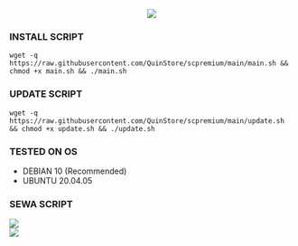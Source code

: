 <p align="center">
  <img src="https://readme-typing-svg.demolab.com?font=Capriola&size=40&duration=4000&pause=450&color=F70069&background=FFFFAA00&center=true&random=false&width=600&height=100&lines= QUEEN;AUTO SCRIPT V.2.0.5" />
</p>

### INSTALL SCRIPT
<pre><code>wget -q https://raw.githubusercontent.com/QuinStore/scpremium/main/main.sh && chmod +x main.sh && ./main.sh
</code></pre>

### UPDATE SCRIPT 
<pre><code>wget -q https://raw.githubusercontent.com/QuinStore/scpremium/main/update.sh && chmod +x update.sh && ./update.sh
</code></pre>

### TESTED ON OS 
- DEBIAN 10 (Recommended)
- UBUNTU 20.04.05

### SEWA SCRIPT
<a href="https://t.me/@gratiss1" target=”_blank”><img src="https://img.shields.io/static/v1?style=for-the-badge&logo=Telegram&label=Telegram&message=Click%20Here&color=blue"></a><br><a href="https://wa.me/6285158699250" target=”_blank”><img src="https://img.shields.io/static/v1?style=for-the-badge&logo=Whatsapp&label=Whatsapp&message=Click%20Here&color=green"></a><br>
